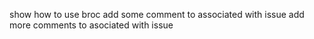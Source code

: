 show how to use broc
add some comment to associated with issue 
add more comments to asociated with issue
